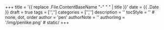 +++
title = '{{ replace .File.ContentBaseName "-" " " | title }}'
date = {{ .Date }}
draft = true
tags = ['','']
categories = ['','']
description = ''
tocStyle = '' # none, dot, order
author = 'pen'
authorNote = ''
authorImg = '/img/penlike.png' # static/
+++
